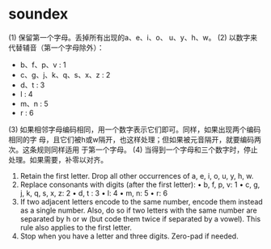 # soundex

(1) 保留第一个字母。丢掉所有出现的a、e、i、o、 u、y、h、w。
(2) 以数字来代替辅音（第一个字母除外）：
- b、f、p、v : 1
- c、g、j、k、q、s、x、z : 2
- d、t : 3
- l : 4
- m、n : 5
- r : 6

(3) 如果相邻字母编码相同，用一个数字表示它们即可。同样，如果出现两个编码相同的字
母，且它们被h或w隔开，也这样处理；但如果被元音隔开，就要编码两次。这条规则同样适用
于第一个字母。
(4) 当得到一个字母和三个数字时，停止处理。如果需要，补零以对齐。

1. Retain the first letter. Drop all other occurrences of a, e, i, o, u, y, h, w.
2. Replace consonants with digits (after the first letter):
    • b, f, p, v: 1
    • c, g, j, k, q, s, x, z: 2
    • d, t : 3
    • l: 4
    • m, n: 5
    • r: 6
3. If two adjacent letters encode to the same number, encode them instead as a single number.
Also, do so if two letters with the same number are separated by h or w (but code them twice if separated by a vowel).
This rule also applies to the first letter.
4. Stop when you have a letter and three digits. Zero-pad if needed.

